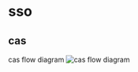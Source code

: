 # sso

## cas

cas flow diagram
![cas flow diagram](https://apereo.github.io/cas/5.1.x/images/cas_flow_diagram.png)